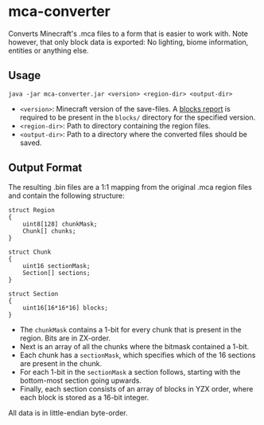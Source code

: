 # mca-converter
Converts Minecraft's .mca files to a form that is easier to work with. Note however, that only block data is exported: No lighting, biome information, entities or anything else.

## Usage
`java -jar mca-converter.jar <version> <region-dir> <output-dir>`
- `<version>`: Minecraft version of the save-files. A [blocks report](https://wiki.vg/Data_Generators#Blocks_report) is required to be present in the `blocks/` directory for the specified version.
- `<region-dir>`: Path to directory containing the region files.
- `<output-dir>`: Path to a directory where the converted files should be saved.

## Output Format
The resulting .bin files are a 1:1 mapping from the original .mca region files and contain the following structure:

```
struct Region
{
	uint8[128] chunkMask;
	Chunk[] chunks;
}

struct Chunk
{
	uint16 sectionMask;
	Section[] sections;
}

struct Section
{
	uint16[16*16*16] blocks;
}
```
- The `chunkMask` contains a 1-bit for every chunk that is present in the region. Bits are in ZX-order.
- Next is an array of all the chunks where the bitmask contained a 1-bit.
- Each chunk has a `sectionMask`, which specifies which of the 16 sections are present in the chunk.
- For each 1-bit in the `sectionMask` a section follows, starting with the bottom-most section going upwards.
- Finally, each section consists of an array of blocks in YZX order, where each block is stored as a 16-bit integer.

All data is in little-endian byte-order.
